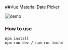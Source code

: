 ##Vue Material Date Picker

![demo](http://7d9qmt.com1.z0.glb.clouddn.com/demo.gif)


### How to use

```
npm install
npm run dev / npm run build
```
